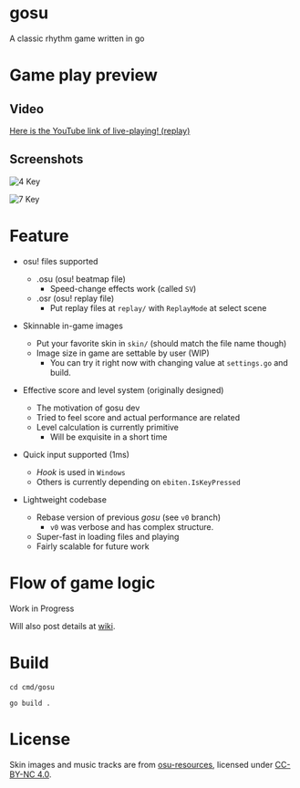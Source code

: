 # gosu

A classic rhythm game written in go

# Game play preview
## Video
[Here is the YouTube link of live-playing! (replay)](https://youtu.be/YMRgGQZHpQo)

## Screenshots
![4 Key](https://i.imgur.com/6veaLI6.png)

![7 Key](https://i.imgur.com/MJTFmE3.png)
# Feature
* osu! files supported
  * .osu (osu! beatmap file)
    * Speed-change effects work (called `SV`)
  * .osr (osu! replay file)
    * Put replay files at `replay/` with `ReplayMode` at select scene

* Skinnable in-game images
  * Put your favorite skin in `skin/` (should match the file name though)
  * Image size in game are settable by user (WIP)
    * You can try it right now with changing value at `settings.go` and build. 

* Effective score and level system (originally designed)
  * The motivation of gosu dev
  * Tried to feel score and actual performance are related
  * Level calculation is currently primitive 
    * Will be exquisite in a short time 

* Quick input supported (1ms)
  * *Hook* is used in `Windows`
  * Others is currently depending on `ebiten.IsKeyPressed` 

* Lightweight codebase
  * Rebase version of previous *gosu* (see `v0` branch)
    * `v0` was verbose and has complex structure. 
  * Super-fast in loading files and playing
  * Fairly scalable for future work 

# Flow of game logic
Work in Progress

Will also post details at [wiki](https://github.com/hndada/gosu/wiki).

# Build
`cd cmd/gosu`

`go build .`

# License
Skin images and music tracks are from [osu-resources](https://github.com/ppy/osu-resources), licensed under [CC-BY-NC 4.0](https://creativecommons.org/licenses/by-nc/4.0/legalcode).